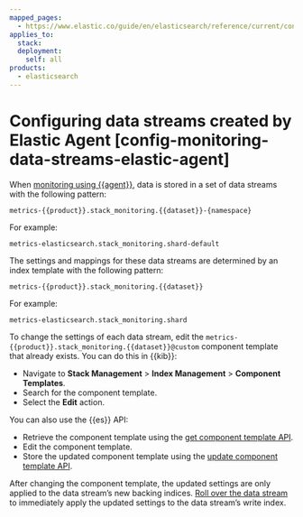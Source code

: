 ```yaml
---
mapped_pages:
  - https://www.elastic.co/guide/en/elasticsearch/reference/current/config-monitoring-data-streams-elastic-agent.html
applies_to:
  stack:
  deployment:
    self: all
products:
  - elasticsearch
---
```


# Configuring data streams created by Elastic Agent [config-monitoring-data-streams-elastic-agent]

When [monitoring using {{agent}}](../stack-monitoring/collecting-monitoring-data-with-elastic-agent.md), data is stored in a set of data streams with the following pattern:

```
metrics-{{product}}.stack_monitoring.{{dataset}}-{namespace}
```

For example: 

```
metrics-elasticsearch.stack_monitoring.shard-default
```

The settings and mappings for these data streams are determined by an index template with the following pattern:

```
metrics-{{product}}.stack_monitoring.{{dataset}}
``` 
For example: 

```
metrics-elasticsearch.stack_monitoring.shard
```

To change the settings of each data stream, edit the `metrics-{{product}}.stack_monitoring.{{dataset}}@custom` component template that already exists. You can do this in {{kib}}:

* Navigate to **Stack Management** > **Index Management** > **Component Templates**.
* Search for the component template.
* Select the **Edit** action.

You can also use the {{es}} API:

* Retrieve the component template using the [get component template API](https://www.elastic.co/docs/api/doc/elasticsearch/operation/operation-cluster-get-component-template).
* Edit the component template.
* Store the updated component template using the [update component template API](https://www.elastic.co/docs/api/doc/elasticsearch/operation/operation-cluster-put-component-template).

After changing the component template, the updated settings are only applied to the data stream’s new backing indices. [Roll over the data stream](../../../manage-data/data-store/data-streams/use-data-stream.md#manually-roll-over-a-data-stream) to immediately apply the updated settings to the data stream’s write index.
